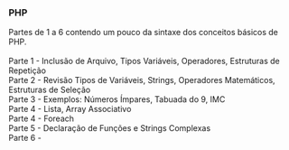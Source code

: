 ### PHP
Partes de 1 a 6 contendo um pouco da sintaxe dos conceitos básicos de PHP.<br/>
<br/>
Parte 1 - Inclusão de Arquivo, Tipos Variáveis, Operadores, Estruturas de Repetição <br/>
Parte 2 - Revisão Tipos de Variáveis, Strings, Operadores Matemáticos, Estruturas de Seleção <br/>
Parte 3 - Exemplos: Números Ímpares, Tabuada do 9, IMC <br/>
Parte 4 - Lista, Array Associativo <br/>
Parte 4 - Foreach <br/>
Parte 5 - Declaração de Funções e Strings Complexas <br/>
Parte 6 -